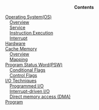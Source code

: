 <p align="center">
  <b>Contents</b>
</p>
<p>
  <a href="Operating-System.md">Operating System(OS)</a><br />
  &emsp;<a href="Operating-System.md#overview">Overview</a><br />
  &emsp;<a href="Operating-System.md#service">Service</a><br />
  &emsp;<a href="Operating-System.md#instruction-execution">Instruction Execution</a><br />
  &emsp;<a href="Operating-System.md#interrupt">Interrupt</a><br />
  <a href="Hardware.md">Hardware</a><br />
  <a href="Cache-Memory.md">Cache Memory</a><br />
  &emsp;<a href="Cache-Memory.md#overview">Overview</a><br />
  &emsp;<a href="Cache-Memory.md#mapping">Mapping</a><br />
  <a href="Program-Status-Word.md">Program Status Word(PSW)</a><br />
  &emsp;<a href="Program-Status-Word.md#conditional-flags">Conditional Flags</a><br />
  &emsp;<a href="Program-Status-Word.md#control-flags">Control Flags</a><br />
  <a href="IO-Techniques.md">I/O Techniques</a><br />
  &emsp;<a href="IO-Techniques.md#programmed-io">Programmed I/O</a><br />
  &emsp;<a href="IO-Techniques.md#interrupt-driven-io">Interrupt-driven I/O</a><br />
  &emsp;<a href="IO-Techniques.md#direct-memory-access">Direct memory access (DMA)</a><br />
  <a href="Program.md">Program</a>
</p>
